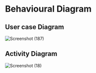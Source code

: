# Behavioural Diagram

## User case Diagram
![Screenshot (187)](https://user-images.githubusercontent.com/86046024/130255158-b5f3e853-c5cf-4c35-a446-131c53b0812f.png)
## Activity Diagram
![Screenshot (18)](https://user-images.githubusercontent.com/86232601/130255898-4e232a17-6773-46df-9766-128ae51705bf.png)
